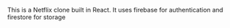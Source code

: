 This is a Netflix clone built in React.
It uses firebase for authentication and firestore for storage